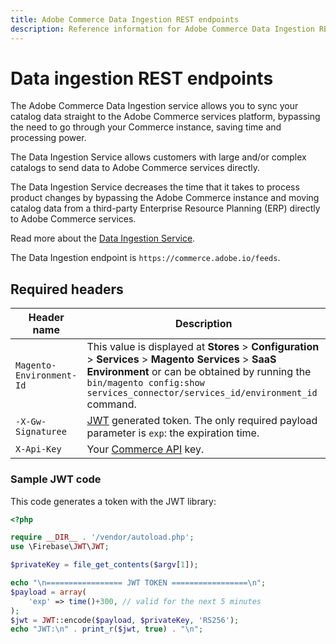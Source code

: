 ```yaml
---
title: Adobe Commerce Data Ingestion REST endpoints
description: Reference information for Adobe Commerce Data Ingestion REST endpoints.
---
```


# Data ingestion REST endpoints

The Adobe Commerce Data Ingestion service allows you to sync your catalog data straight to the Adobe Commerce services platform, bypassing the need to go through your Commerce instance, saving time and processing power.

The Data Ingestion Service allows customers with large and/or complex catalogs to send data to Adobe Commerce services directly.

The Data Ingestion Service decreases the time that it takes to process product changes by bypassing the Adobe Commerce instance and moving catalog data from a third-party Enterprise Resource Planning (ERP) directly to Adobe Commerce services.

Read more about the [Data Ingestion Service](https://experienceleague.adobe.com/docs/commerce-merchant-services/catalog-service/data-ingestion.html).

The Data Ingestion endpoint is `https://commerce.adobe.io/feeds`.

## Required headers

Header name| Description
--- | ---
`Magento-Environment-Id` | This value is displayed at **Stores** > **Configuration** > **Services** > **Magento Services** > **SaaS Environment** or can be obtained by running the `bin/magento config:show services_connector/services_id/environment_id` command.
`-X-Gw-Signaturee` | [JWT](https://jwt.io/) generated token. The only required payload parameter is `exp`: the expiration time.
`X-Api-Key` | Your [Commerce API](https://developer.adobe.com/commerce/marketplace/guides/eqp/v1/access-keys/) key.

### Sample JWT code

This code generates a token with the JWT library:

```php
<?php

require __DIR__ . '/vendor/autoload.php';
use \Firebase\JWT\JWT;

$privateKey = file_get_contents($argv[1]);

echo "\n================= JWT TOKEN =================\n";
$payload = array(
    'exp' => time()+300, // valid for the next 5 minutes
);
$jwt = JWT::encode($payload, $privateKey, 'RS256');
echo "JWT:\n" . print_r($jwt, true) . "\n";
```
